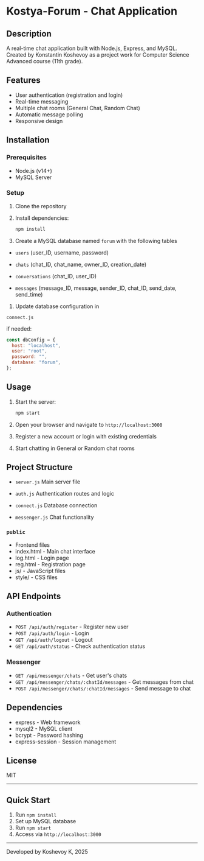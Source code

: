 # Kostya-Forum - Chat Application

## Description

A real-time chat application built with Node.js, Express, and MySQL. Created by Konstantin Koshevoy as a project work for Computer Science Advanced course (11th grade).

## Features

- User authentication (registration and login)
- Real-time messaging
- Multiple chat rooms (General Chat, Random Chat)
- Automatic message polling
- Responsive design

## Installation

### Prerequisites

- Node.js (v14+)
- MySQL Server

### Setup

1. Clone the repository
2. Install dependencies:

   ```sh
   npm install
   ```

3. Create a MySQL database named `forum` with the following tables

- `users` (user_ID, username, password)

- `chats` (chat_ID, chat_name, owner_ID, creation_date)

- `conversations` (chat_ID, user_ID)

- `messages` (message_ID, message, sender_ID, chat_ID, send_date, send_time)

1. Update database configuration in

`connect.js`

if needed:

```js
const dbConfig = {
  host: "localhost",
  user: "root",
  password: "",
  database: "forum",
};
```

## Usage

1. Start the server:

   ```sh
   npm start
   ```

2. Open your browser and navigate to `http://localhost:3000`
3. Register a new account or login with existing credentials
4. Start chatting in General or Random chat rooms

## Project Structure

- `server.js`
Main server file

- `auth.js`
Authentication routes and logic

- `connect.js`
 Database connection

- `messenger.js`
Chat functionality

### `public`

- Frontend files
- index.html - Main chat interface
- log.html - Login page
- reg.html - Registration page
- js/ - JavaScript files
- style/ - CSS files

## API Endpoints

### Authentication

- `POST /api/auth/register` - Register new user
- `POST /api/auth/login` - Login
- `GET /api/auth/logout` - Logout
- `GET /api/auth/status` - Check authentication status

### Messenger

- `GET /api/messenger/chats` - Get user's chats
- `GET /api/messenger/chats/:chatId/messages` - Get messages from chat
- `POST /api/messenger/chats/:chatId/messages` - Send message to chat

## Dependencies

- express - Web framework
- mysql2 - MySQL client
- bcrypt - Password hashing
- express-session - Session management

## License

MIT

---

## Quick Start

1. Run `npm install`
2. Set up MySQL database
3. Run `npm start`
4. Access via `http://localhost:3000`

---

Developed by Koshevoy K, 2025
